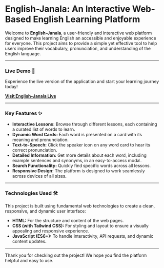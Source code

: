 # English-Janala: An Interactive Web-Based English Learning Platform

Welcome to **English-Janala**, a user-friendly and interactive web platform designed to make learning English an accessible and enjoyable experience for everyone. This project aims to provide a simple yet effective tool to help users improve their vocabulary, pronunciation, and understanding of the English language.

---

### Live Demo 🚀

Experience the live version of the application and start your learning journey today!

[**Visit English-Janala Live**](https://atikhasan16.github.io/English-Janala/)

---

### Key Features ✨

- **Interactive Lessons:** Browse through different lessons, each containing a curated list of words to learn.
- **Dynamic Word Cards:** Each word is presented on a card with its meaning and pronunciation.
- **Text-to-Speech:** Click the speaker icon on any word card to hear its correct pronunciation.
- **Detailed Information:** Get more details about each word, including example sentences and synonyms, in an easy-to-access modal.
- **Search Functionality:** Quickly find specific words across all lessons.
- **Responsive Design:** The platform is designed to work seamlessly across devices of all sizes.

---

### Technologies Used 🛠️

This project is built using fundamental web technologies to create a clean, responsive, and dynamic user interface:

- **HTML:** For the structure and content of the web pages.
- **CSS (with Tailwind CSS):** For styling and layout to ensure a visually appealing and responsive experience.
- **JavaScript (ES6+):** To handle interactivity, API requests, and dynamic content updates.

---

Thank you for checking out the project! We hope you find the platform helpful and easy to use.
